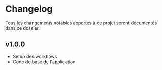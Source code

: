# Changelog
Tous les changements notables apportés à ce projet seront documentés dans ce dossier.

## v1.0.0
- Setup des workflows
- Code de base de l'application